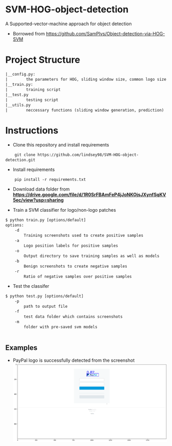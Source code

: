 # SVM-HOG-object-detection
A Supported-vector-machine approach for object detection

- Borrowed from https://github.com/SamPlvs/Object-detection-via-HOG-SVM

# Project Structure
```
|__config.py: 
|        the parameters for HOG, sliding window size, common logo size
|__train.py: 
|        training script
|__test.py
|        testing script
|__utils.py
|        neccessary functions (sliding window generation, prediction)
```
# Instructions
- Clone this repository and install requirements
```
    git clone https://github.com/lindsey98/SVM-HOG-object-detection.git
```

- Install requirements
```
    pip install -r requirements.txt
```

- Download data folder from **https://drive.google.com/file/d/1R0SrFBAmFeP4jJoNKOjsJXynfSqKV5ec/view?usp=sharing**
  
- Train a SVM classifier for logo/non-logo patches
``` 
$ python train.py [options/default]
options:
    -d 
        Training screenshots used to create positive samples
    -a 
        Logo position labels for positive samples
    -o 
        Output directory to save training samples as well as models
    -b 
        Benign screenshots to create negative samples
    -r 
        Ratio of negative samples over positive samples
```

- Test the classifer 
```
$ python test.py [options/default]
    -p 
        path to output file
    -f 
        test data folder which contains screenshots
    -m
        folder with pre-saved svm models
    
```

## Examples 
- PayPal logo is successfully detected from the screenshot
![Sample output from SVM](img/paypal.png)
